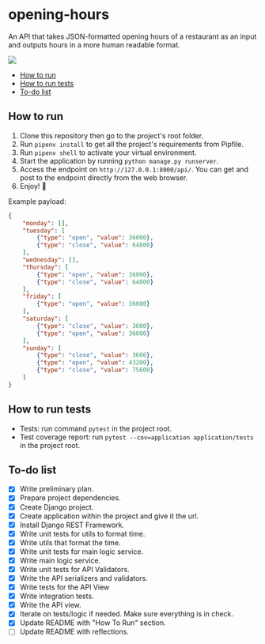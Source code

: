 # opening-hours
An API that takes JSON-formatted opening hours of a restaurant as an input and outputs hours in a more human readable format.

![](demo.gif)

* [How to run](#how-to-run)
* [How to run tests](#how-to-run-tests)
* [To-do list](#to-do-list)


## How to run
1. Clone this repository then go to the project's root folder.
1. Run `pipenv install` to get all the project's requirements from Pipfile.
1. Run `pipenv shell` to activate your virtual environment.
1. Start the application by running `python manage.py runserver`.
1. Access the endpoint on `http://127.0.0.1:8000/api/`. You can get and post to the endpoint directly from the web browser.
7. Enjoy! 🎉

Example payload:
```json
{
    "monday": [],
    "tuesday": [
        {"type": "open", "value": 36000},
        {"type": "close", "value": 64800}
    ],
    "wednesday": [],
    "thursday": [
        {"type": "open", "value": 36000},
        {"type": "close", "value": 64800}
    ],
    "friday": [
        {"type": "open", "value": 36000}
    ],
    "saturday": [
        {"type": "close", "value": 3600},
        {"type": "open", "value": 36000}
    ],
    "sunday": [
        {"type": "close", "value": 3600},
        {"type": "open", "value": 43200},
        {"type": "close", "value": 75600}
    ]
}
```

## How to run tests
* Tests: run command `pytest` in the project root.
* Test coverage report: run `pytest --cov=application application/tests` in the project root.


## To-do list

- [x] Write preliminary plan.
- [x] Prepare project dependencies.
- [x] Create Django project.
- [x] Create application within the project and give it the url.
- [x] Install Django REST Framework.
- [x] Write unit tests for utils to format time.
- [x] Write utils that format the time.
- [x] Write unit tests for main logic service.
- [x] Write main logic service.
- [x] Write unit tests for API Validators.
- [x] Write the API serializers and validators.
- [x] Write tests for the API View
- [x] Write integration tests.
- [x] Write the API view.
- [x] Iterate on tests/logic if needed. Make sure everything is in check.
- [x] Update README with "How To Run" section.
- [ ] Update README with reflections.
